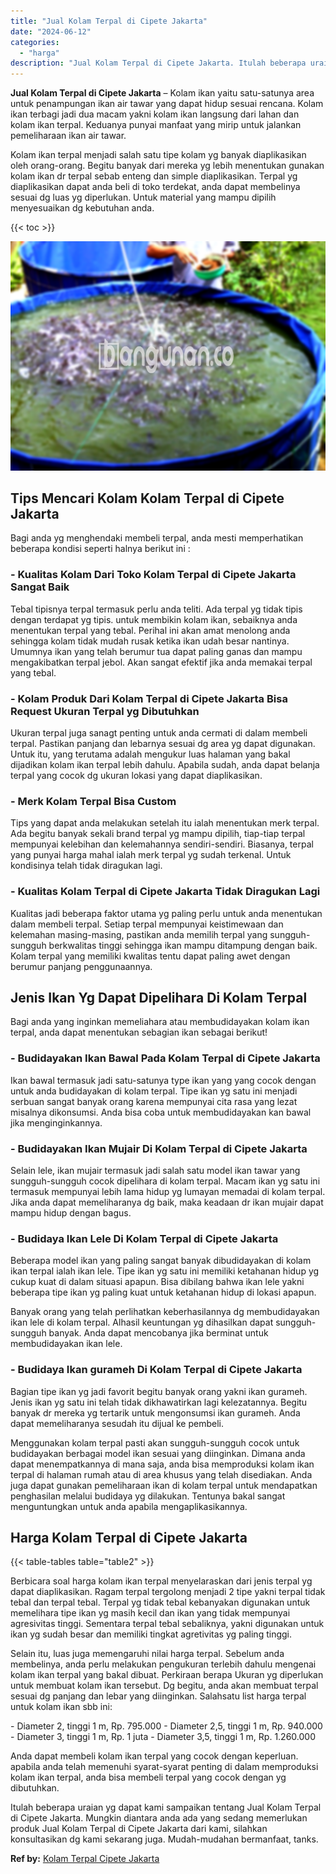 ```yaml
---
title: "Jual Kolam Terpal di Cipete Jakarta"
date: "2024-06-12"
categories: 
  - "harga"
description: "Jual Kolam Terpal di Cipete Jakarta. Itulah beberapa uraian yg dapat kami sampaikan tentang Jual Kolam Terpal di Cipete Jakarta. Mungkin diantara anda ada ya..."
---
```


**Jual Kolam Terpal di Cipete Jakarta** – Kolam ikan yaitu satu-satunya area untuk penampungan ikan air tawar yang dapat hidup sesuai rencana. Kolam ikan terbagi jadi dua macam yakni kolam ikan langsung dari lahan dan kolam ikan terpal. Keduanya punyai manfaat yang mirip untuk jalankan pemeliharaan ikan air tawar.

Kolam ikan terpal menjadi salah satu tipe kolam yg banyak diaplikasikan oleh orang-orang. Begitu banyak dari mereka yg lebih menentukan gunakan kolam ikan dr terpal sebab enteng dan simple diaplikasikan. Terpal yg diaplikasikan dapat anda beli di toko terdekat, anda dapat membelinya sesuai dg luas yg diperlukan. Untuk material yang mampu dipilih menyesuaikan dg kebutuhan anda.

{{< toc >}}

![Jual Kolam Terpal di Cipete Jakarta](/images/jual-kolam-terpal-46.png)

## Tips Mencari Kolam Kolam Terpal di Cipete Jakarta

Bagi anda yg menghendaki membeli terpal, anda mesti memperhatikan beberapa kondisi seperti halnya berikut ini :

### \- Kualitas Kolam Dari Toko Kolam Terpal di Cipete Jakarta Sangat Baik

Tebal tipisnya terpal termasuk perlu anda teliti. Ada terpal yg tidak tipis dengan terdapat yg tipis. untuk membikin kolam ikan, sebaiknya anda menentukan terpal yang tebal. Perihal ini akan amat menolong anda sehingga kolam tidak mudah rusak ketika ikan udah besar nantinya. Umumnya ikan yang telah berumur tua dapat paling ganas dan mampu mengakibatkan terpal jebol. Akan sangat efektif jika anda memakai terpal yang tebal.

### \- Kolam Produk Dari Kolam Terpal di Cipete Jakarta Bisa Request Ukuran Terpal yg Dibutuhkan

Ukuran terpal juga sanagt penting untuk anda cermati di dalam membeli terpal. Pastikan panjang dan lebarnya sesuai dg area yg dapat digunakan. Untuk itu, yang terutama adalah mengukur luas halaman yang bakal dijadikan kolam ikan terpal lebih dahulu. Apabila sudah, anda dapat belanja terpal yang cocok dg ukuran lokasi yang dapat diaplikasikan.

### \- Merk Kolam Terpal Bisa Custom

Tips yang dapat anda melakukan setelah itu ialah menentukan merk terpal. Ada begitu banyak sekali brand terpal yg mampu dipilih, tiap-tiap terpal mempunyai kelebihan dan kelemahannya sendiri-sendiri. Biasanya, terpal yang punyai harga mahal ialah merk terpal yg sudah terkenal. Untuk kondisinya telah tidak diragukan lagi.

### \- Kualitas Kolam Terpal di Cipete Jakarta Tidak Diragukan Lagi

Kualitas jadi beberapa faktor utama yg paling perlu untuk anda menentukan dalam membeli terpal. Setiap terpal mempunyai keistimewaan dan kelemahan masing-masing, pastikan anda memilih terpal yang sungguh-sungguh berkwalitas tinggi sehingga ikan mampu ditampung dengan baik. Kolam terpal yang memiliki kwalitas tentu dapat paling awet dengan berumur panjang penggunaannya.

## Jenis Ikan Yg Dapat Dipelihara Di Kolam Terpal

Bagi anda yang inginkan memeliahara atau membudidayakan kolam ikan terpal, anda dapat menentukan sebagian ikan sebagai berikut!

### \- Budidayakan Ikan Bawal Pada Kolam Terpal di Cipete Jakarta

Ikan bawal termasuk jadi satu-satunya type ikan yang yang cocok dengan untuk anda budidayakan di kolam terpal. Tipe ikan yg satu ini menjadi serbuan sangat banyak orang karena mempunyai cita rasa yang lezat misalnya dikonsumsi. Anda bisa coba untuk membudidayakan kan bawal jika menginginkannya.

### \- Budidayakan Ikan Mujair Di Kolam Terpal di Cipete Jakarta

Selain lele, ikan mujair termasuk jadi salah satu model ikan tawar yang sungguh-sungguh cocok dipelihara di kolam terpal. Macam ikan yg satu ini termasuk mempunyai lebih lama hidup yg lumayan memadai di kolam terpal. Jika anda dapat memeliharanya dg baik, maka keadaan dr ikan mujair dapat mampu hidup dengan bagus.

### \- Budidaya Ikan Lele Di Kolam Terpal di Cipete Jakarta

Beberapa model ikan yang paling sangat banyak dibudidayakan di kolam ikan terpal ialah ikan lele. Tipe ikan yg satu ini memiliki ketahanan hidup yg cukup kuat di dalam situasi apapun. Bisa dibilang bahwa ikan lele yakni beberapa tipe ikan yg paling kuat untuk ketahanan hidup di lokasi apapun.

Banyak orang yang telah perlihatkan keberhasilannya dg membudidayakan ikan lele di kolam terpal. Alhasil keuntungan yg dihasilkan dapat sungguh-sungguh banyak. Anda dapat mencobanya jika berminat untuk membudidayakan ikan lele.

### \- Budidaya Ikan gurameh Di Kolam Terpal di Cipete Jakarta

Bagian tipe ikan yg jadi favorit begitu banyak orang yakni ikan gurameh. Jenis ikan yg satu ini telah tidak dikhawatirkan lagi kelezatannya. Begitu banyak dr mereka yg tertarik untuk mengonsumsi ikan gurameh. Anda dapat memeliharanya sesudah itu dijual ke pembeli.

Menggunakan kolam terpal pasti akan sungguh-sungguh cocok untuk budidayakan berbagai model ikan sesuai yang diinginkan. Dimana anda dapat menempatkannya di mana saja, anda bisa memproduksi kolam ikan terpal di halaman rumah atau di area khusus yang telah disediakan. Anda juga dapat gunakan pemeliharaan ikan di kolam terpal untuk mendapatkan penghasilan melalui budidaya yg dilakukan. Tentunya bakal sangat menguntungkan untuk anda apabila mengaplikasikannya.

## Harga Kolam Terpal di Cipete Jakarta

{{< table-tables table="table2" >}}

Berbicara soal harga kolam ikan terpal menyelaraskan dari jenis terpal yg dapat diaplikasikan. Ragam terpal tergolong menjadi 2 tipe yakni terpal tidak tebal dan terpal tebal. Terpal yg tidak tebal kebanyakan digunakan untuk memelihara tipe ikan yg masih kecil dan ikan yang tidak mempunyai agresivitas tinggi. Sementara terpal tebal sebaliknya, yakni digunakan untuk ikan yg sudah besar dan memiliki tingkat agretivitas yg paling tinggi.

Selain itu, luas juga memengaruhi nilai harga terpal. Sebelum anda membelinya, anda perlu melakukan pengukuran terlebih dahulu mengenai kolam ikan terpal yang bakal dibuat. Perkiraan berapa Ukuran yg diperlukan untuk membuat kolam ikan tersebut. Dg begitu, anda akan membuat terpal sesuai dg panjang dan lebar yang diinginkan. Salahsatu list harga terpal untuk kolam ikan sbb ini:

\- Diameter 2, tinggi 1 m, Rp. 795.000 - Diameter 2,5, tinggi 1 m, Rp. 940.000 - Diameter 3, tinggi 1 m, Rp. 1 juta - Diameter 3,5, tinggi 1 m, Rp. 1.260.000

Anda dapat membeli kolam ikan terpal yang cocok dengan keperluan. apabila anda telah memenuhi syarat-syarat penting di dalam memproduksi kolam ikan terpal, anda bisa membeli terpal yang cocok dengan yg dibutuhkan.

Itulah beberapa uraian yg dapat kami sampaikan tentang Jual Kolam Terpal di Cipete Jakarta. Mungkin diantara anda ada yang sedang memerlukan produk Jual Kolam Terpal di Cipete Jakarta dari kami, silahkan konsultasikan dg kami sekarang juga. Mudah-mudahan bermanfaat, tanks.

**Ref by:** [Kolam Terpal Cipete Jakarta](https://id.wikipedia.org/wiki/Kolam)
